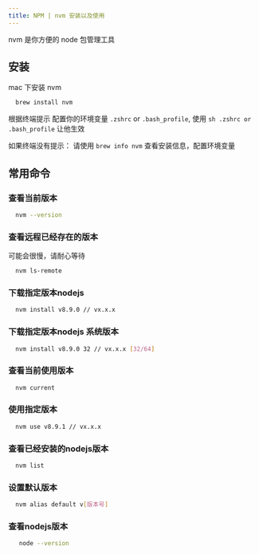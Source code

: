 ```yaml
---
title: NPM | nvm 安装以及使用
---
```


nvm 是你方便的 node 包管理工具

## 安装

mac 下安装 nvm

```bash
  brew install nvm
```

根据终端提示 配置你的环境变量 `.zshrc` or `.bash_profile`, 使用 `sh .zshrc or .bash_profile` 让他生效

如果终端没有提示： 请使用 `brew info nvm` 查看安装信息，配置环境变量

## 常用命令

### 查看当前版本

```bash
  nvm --version
```

### 查看远程已经存在的版本

可能会很慢，请耐心等待

```bash
  nvm ls-remote
```

### 下载指定版本nodejs

```bash
  nvm install v8.9.0 // vx.x.x
```

### 下载指定版本nodejs 系统版本

```bash
  nvm install v8.9.0 32 // vx.x.x [32/64]
```

### 查看当前使用版本

```bash
  nvm current
```

### 使用指定版本

```bash
  nvm use v8.9.1 // vx.x.x
```

### 查看已经安装的nodejs版本

```bash
  nvm list
```

### 设置默认版本

```bash
  nvm alias default v[版本号]
```

### 查看nodejs版本

```bash
   node --version
```
